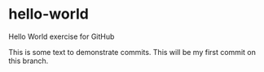# hello-world
Hello World exercise for GitHub

This is some text to demonstrate commits. This will be my first commit on this branch.
